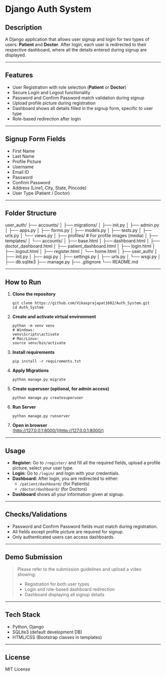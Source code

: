 # Django Auth System

## Description

A Django application that allows user signup and login for two types of users: **Patient** and **Doctor**. After login, each user is redirected to their respective dashboard, where all the details entered during signup are displayed.

---

## Features

- User Registration with role selection (**Patient** or **Doctor**)  
- Secure Login and Logout functionality  
- Password and Confirm Password match validation during signup  
- Upload profile picture during registration  
- Dashboard shows all details filled in the signup form, specific to user type  
- Role-based redirection after login  

---

## Signup Form Fields

- First Name  
- Last Name  
- Profile Picture  
- Username  
- Email ID  
- Password  
- Confirm Password  
- Address (Line1, City, State, Pincode)  
- User Type (Patient / Doctor)  

---

## Folder Structure

user_auth/
├── accounts/
│ ├── migrations/
│ ├── init.py
│ ├── admin.py
│ ├── apps.py
│ ├── forms.py
│ ├── models.py
│ ├── tests.py
│ ├── urls.py
│ └── views.py
│
├── profiles/ # For profile images (media)
│
├── templates/
│ └── accounts/
│ ├── base.html
│ ├── dashboard.html
│ ├── doctor_dashboard.html
│ ├── patient_dashboard.html
│ ├── login.html
│ ├── logout.html
│ ├── register.html
│ └── home.html
│
├── user_auth/
│ ├── init.py
│ ├── asgi.py
│ ├── settings.py
│ ├── urls.py
│ └── wsgi.py
│
├── db.sqlite3
├── manage.py
├── .gitignore
└── README.md


---

## How to Run

1. **Clone the repository**

    ```
    git clone https://github.com/Vikasprajapat1602/Auth_System.git
    cd Auth_System
    ```

2. **Create and activate virtual environment**

    ```
    python -m venv venv
    # Windows:
    venv\Scripts\activate
    # Mac/Linux:
    source venv/bin/activate
    ```

3. **Install requirements**

    ```
    pip install -r requirements.txt
    ```

4. **Apply Migrations**

    ```
    python manage.py migrate
    ```

5. **Create superuser (optional, for admin access)**

    ```
    python manage.py createsuperuser
    ```

6. **Run Server**

    ```
    python manage.py runserver
    ```

7. **Open in browser**  
    [http://127.0.0.1:8000/](http://127.0.0.1:8000/)

---

## Usage

- **Register:** Go to `/register/` and fill all the required fields, upload a profile picture, select your user type.  
- **Login:** Go to `/login/` and login with your credentials.  
- **Dashboard:** After login, you are redirected to either:  
    - `/patient/dashboard/` (for Patients)  
    - `/doctor/dashboard/` (for Doctors)  
- **Dashboard** shows all your information given at signup.

---

## Checks/Validations

- Password and Confirm Password fields must match during registration.  
- All fields except profile picture are required for signup.  
- Only authenticated users can access dashboards.

---

## Demo Submission

> Please refer to the submission guidelines and upload a video showing:  
> - Registration for both user types  
> - Login and role-based dashboard redirection  
> - Dashboard displaying all signup details

---

## Tech Stack

- Python, Django  
- SQLite3 (default development DB)  
- HTML/CSS (Bootstrap classes in templates)

---

## License

MIT License


